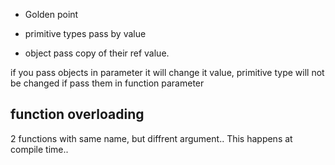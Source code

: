 - Golden point

- primitive types pass by value
- object pass copy of their ref value.

if you pass objects in parameter it will change it value,
primitive type will not be changed if pass them in function parameter

## function overloading

2 functions with same name, but diffrent argument..
This happens at compile time..
